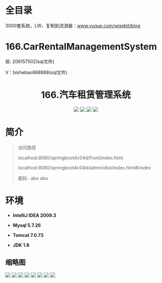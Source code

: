 # 全目录

3000套系统，LW，复制到流浪器：www.yuque.com/wisebit/blog
# 166.CarRentalManagementSystem

<p>抠: 206157502(sql文件)</p>
<p>V：bishebao888888(sql文件)</p>

<p><h1 align="center">166.汽车租赁管理系统</h1></p>


<p align="center">
	<img src="https://img.shields.io/badge/jdk-1.8-orange.svg"/>
    <img src="https://img.shields.io/badge/springBoot-5.x-lightgrey.svg"/>
    <img src="https://img.shields.io/badge/vue-3.x-blue.svg"/>
    <img src="https://img.shields.io/badge/mysql-5.x-yellow.svg"/>
</p>

# 简介
>
> 

>访问路径
>
> localhost:8080/springboot4c04d/front/index.html
>
> localhost:8080/springboot4c04d/admin/dist/index.html#/index
>
> 密码 : abo abo


# 环境

- <b>IntelliJ IDEA 2009.3</b>

- <b>Mysql 5.7.26</b>

- <b>Tomcat 7.0.73</b>

- <b>JDK 1.8</b>




## 缩略图

![](https://bitwise.oss-cn-heyuan.aliyuncs.com/2024/9/10/8637289f-5a93-40a9-98ea-7c197390cd41.png)
![](https://bitwise.oss-cn-heyuan.aliyuncs.com/2024/9/10/b200623d-8923-4f3d-94a4-ab2f5183a005.png)
![](https://bitwise.oss-cn-heyuan.aliyuncs.com/2024/9/10/d678bd55-6e46-460c-ad4d-61dad8385d29.png)
![](https://bitwise.oss-cn-heyuan.aliyuncs.com/2024/9/10/65ba9306-3fdf-4f95-aa84-c7eb214de4c7.png)
![](https://bitwise.oss-cn-heyuan.aliyuncs.com/2024/9/10/c322d615-53fc-4e10-bf8c-9645cb54eb6d.png)
![](https://bitwise.oss-cn-heyuan.aliyuncs.com/2024/9/10/06b81da0-1a44-499b-9020-1bca1c94aca1.png)
![](https://bitwise.oss-cn-heyuan.aliyuncs.com/2024/9/10/dce3eda2-11dd-49e3-95bb-3f26bcd4e895.png)
![](https://bitwise.oss-cn-heyuan.aliyuncs.com/2024/9/10/9069c6e5-295e-4223-8bc7-a5213046ae92.png)



